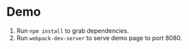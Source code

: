 # Demo

1. Run `npm install` to grab dependencies.
2. Run `webpack-dev-server` to serve demo page to port 8080.